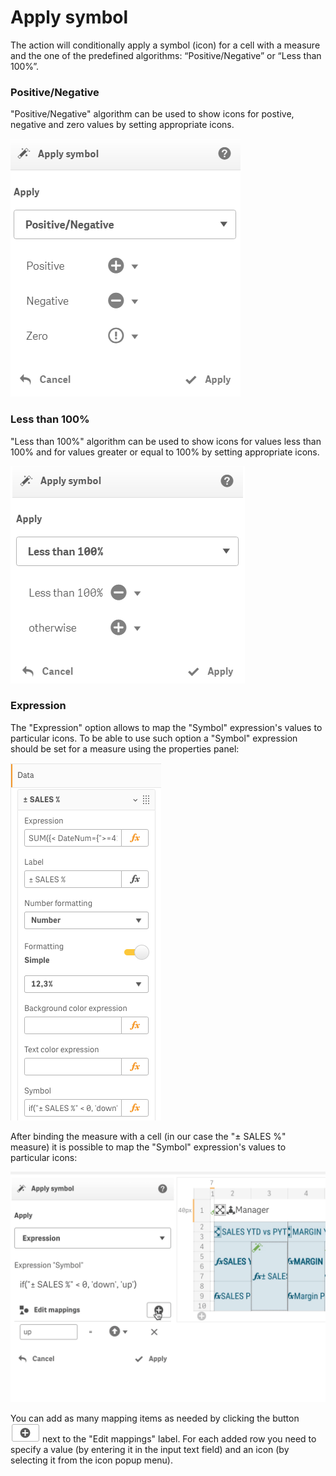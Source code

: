 # Apply symbol

The action will conditionally apply a symbol (icon) for a cell with a measure and the one of the predefined algorithms: “Positive/Negative” or “Less than 100%”.

### Positive/Negative

"Positive/Negative" algorithm can be used to show icons for postive, negative and zero values by setting appropriate icons.

![](../.gitbook/assets/ApplySymbolAction.png)

### Less than 100%

"Less than 100%" algorithm can be used to show icons for values less than 100% and for values greater or equal to 100% by setting appropriate icons.

![](<../.gitbook/assets/image (153).png>)

### Expression

The "Expression" option  allows to map the "Symbol" expression's values to particular icons. To be able to use such option a "Symbol" expression should be set for a measure using the properties panel:

![if("± SALES %" < 0, 'down', 'up')](../.gitbook/assets/SymbolExpression.png)

After binding the measure with a cell (in our case the "± SALES %" measure) it is possible to map the "Symbol" expression's values to particular icons:

![](../.gitbook/assets/ApplySymbolExpression.gif)

You can add as many mapping items as needed by clicking the button<img src="../.gitbook/assets/Снимок экрана 2020-07-13 в 15.58.02.png" alt="" data-size="original"> next to the "Edit mappings" label. For each added row you need to specify a value (by entering it in the input text field) and an icon (by selecting it from the icon popup menu).
